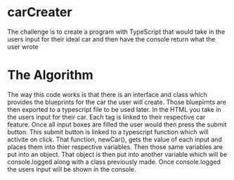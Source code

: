 # carCreater
The challenge is to create a program with TypeScript that would take in the users input for their ideal car and then have the console return what the user wrote

# The Algorithm
The way this code works is that there is an interface and class which provides the blueprints for the car the user will create. Those bluepirnts are then exported to a typescript file to be used later. In the HTML you take in the users input for their car. Each tag is linked to their respective car feature. Once all input boxes are filled the user would then press the submit button. This submit button is linked to a typescript function which will activite on click. That function, newCar(), gets the value of each input and places them into thier respective variables. Then those same variables are put into an object. That object is then put into another variable which will be console.logged along with a class previously made. Once console.logged the users input will be shown in the console.
